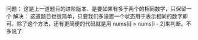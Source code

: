 问题：
    这是上一道题目的进阶版本，是要如果有多于两个的相同数字，只保留一个
解决：
    这道题目也很简单，只要我们多设置一个状态用于表示相同的数字即可。除了这个方法，还有更简便的代码就是用
    nums[i] > nums[i - 2]来判断。不多说了
